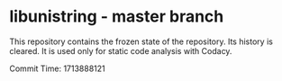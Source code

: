 # libunistring - master branch

This repository contains the frozen state of the repository.
Its history is cleared. It is used only for static code
analysis with Codacy.

Commit Time: 1713888121